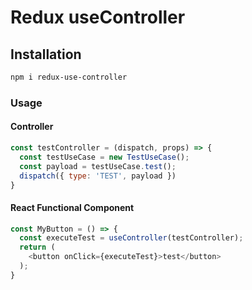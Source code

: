 Redux useController
=========================

## Installation
```sh
npm i redux-use-controller
```

### Usage

#### Controller
```js
const testController = (dispatch, props) => {
  const testUseCase = new TestUseCase();
  const payload = testUseCase.test();
  dispatch({ type: 'TEST', payload })
}
```

#### React Functional Component
```js
const MyButton = () => {
  const executeTest = useController(testController);
  return (
    <button onClick={executeTest}>test</button>
  );
}
```
